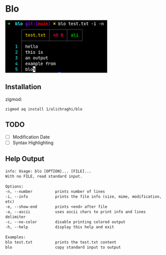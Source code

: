 # Blo
![test.png](/assets/example.png)

## Installation
zigmod:
```
zigmod aq install 1/alichraghi/blo
```

## TODO
- [ ] Modification Date
- [ ] Syntax Highlighting

## Help Output
```
info: Usage: blo [OPTION]... [FILE]...
With no FILE, read standard input.

Options:
-n, --number          prints number of lines
-i, --info            prints the file info (size, mime, modification, etc)
-e, --show-end        prints <end> after file
-a, --ascii           uses ascii chars to print info and lines delimiter
-c, --no-color        disable printing colored output
-h, --help            display this help and exit

Examples:
blo test.txt          prints the test.txt content
blo                   copy standard input to output
```

